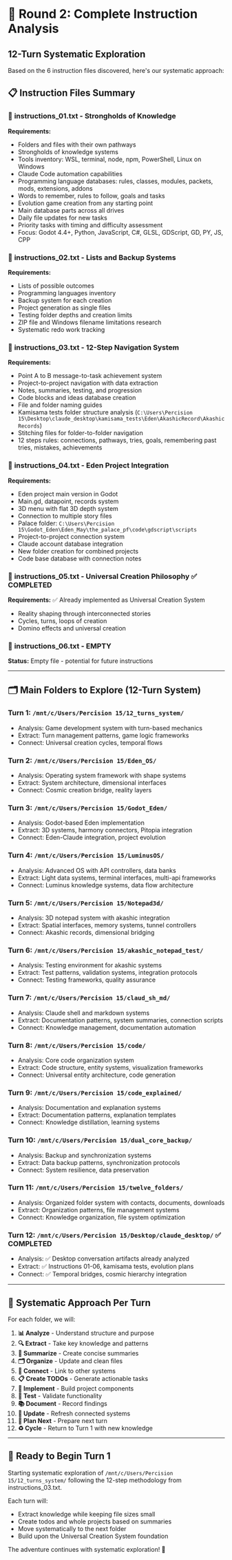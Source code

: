 # 🎯 Round 2: Complete Instruction Analysis
## 12-Turn Systematic Exploration

Based on the 6 instruction files discovered, here's our systematic approach:

## 📋 **Instruction Files Summary**

### 📁 **instructions_01.txt** - Strongholds of Knowledge
**Requirements:**
- Folders and files with their own pathways
- Strongholds of knowledge systems
- Tools inventory: WSL, terminal, node, npm, PowerShell, Linux on Windows
- Claude Code automation capabilities
- Programming language databases: rules, classes, modules, packets, mods, extensions, addons
- Words to remember, rules to follow, goals and tasks
- Evolution game creation from any starting point
- Main database parts across all drives
- Daily file updates for new tasks
- Priority tasks with timing and difficulty assessment
- Focus: Godot 4.4+, Python, JavaScript, C#, GLSL, GDScript, GD, PY, JS, CPP

### 📁 **instructions_02.txt** - Lists and Backup Systems
**Requirements:**
- Lists of possible outcomes
- Programming languages inventory
- Backup system for each creation
- Project generation as single files
- Testing folder depths and creation limits
- ZIP file and Windows filename limitations research
- Systematic redo work tracking

### 📁 **instructions_03.txt** - 12-Step Navigation System
**Requirements:**
- Point A to B message-to-task achievement system
- Project-to-project navigation with data extraction
- Notes, summaries, testing, and progression
- Code blocks and ideas database creation
- File and folder naming guides
- Kamisama tests folder structure analysis (`C:\Users\Percision 15\Desktop\claude_desktop\kamisama_tests\Eden\AkashicRecord\AkashicRecords`)
- Stitching files for folder-to-folder navigation
- 12 steps rules: connections, pathways, tries, goals, remembering past tries, mistakes, achievements

### 📁 **instructions_04.txt** - Eden Project Integration
**Requirements:**
- Eden project main version in Godot
- Main.gd, datapoint, records system
- 3D menu with flat 3D depth system
- Connection to multiple story files
- Palace folder: `C:\Users\Percision 15\Godot_Eden\Eden_May\the_palace_pf\code\gdscript\scripts`
- Project-to-project connection system
- Claude account database integration
- New folder creation for combined projects
- Code base database with connection notes

### 📁 **instructions_05.txt** - Universal Creation Philosophy ✅ COMPLETED
**Requirements:** ✅ Already implemented as Universal Creation System
- Reality shaping through interconnected stories
- Cycles, turns, loops of creation
- Domino effects and universal creation

### 📁 **instructions_06.txt** - EMPTY
**Status:** Empty file - potential for future instructions

---

## 🗂️ **Main Folders to Explore (12-Turn System)**

### **Turn 1: `/mnt/c/Users/Percision 15/12_turns_system/`**
- Analysis: Game development system with turn-based mechanics
- Extract: Turn management patterns, game logic frameworks
- Connect: Universal creation cycles, temporal flows

### **Turn 2: `/mnt/c/Users/Percision 15/Eden_OS/`**
- Analysis: Operating system framework with shape systems
- Extract: System architecture, dimensional interfaces
- Connect: Cosmic creation bridge, reality layers

### **Turn 3: `/mnt/c/Users/Percision 15/Godot_Eden/`**
- Analysis: Godot-based Eden implementation
- Extract: 3D systems, harmony connectors, Pitopia integration
- Connect: Eden-Claude integration, project evolution

### **Turn 4: `/mnt/c/Users/Percision 15/LuminusOS/`**
- Analysis: Advanced OS with API controllers, data banks
- Extract: Light data systems, terminal interfaces, multi-api frameworks
- Connect: Luminus knowledge systems, data flow architecture

### **Turn 5: `/mnt/c/Users/Percision 15/Notepad3d/`**
- Analysis: 3D notepad system with akashic integration
- Extract: Spatial interfaces, memory systems, tunnel controllers
- Connect: Akashic records, dimensional bridging

### **Turn 6: `/mnt/c/Users/Percision 15/akashic_notepad_test/`**
- Analysis: Testing environment for akashic systems
- Extract: Test patterns, validation systems, integration protocols
- Connect: Testing frameworks, quality assurance

### **Turn 7: `/mnt/c/Users/Percision 15/claud_sh_md/`**
- Analysis: Claude shell and markdown systems
- Extract: Documentation patterns, system summaries, connection scripts
- Connect: Knowledge management, documentation automation

### **Turn 8: `/mnt/c/Users/Percision 15/code/`**
- Analysis: Core code organization system
- Extract: Code structure, entity systems, visualization frameworks
- Connect: Universal entity architecture, code generation

### **Turn 9: `/mnt/c/Users/Percision 15/code_explained/`**
- Analysis: Documentation and explanation systems
- Extract: Documentation patterns, explanation templates
- Connect: Knowledge distillation, learning systems

### **Turn 10: `/mnt/c/Users/Percision 15/dual_core_backup/`**
- Analysis: Backup and synchronization systems
- Extract: Data backup patterns, synchronization protocols
- Connect: System resilience, data preservation

### **Turn 11: `/mnt/c/Users/Percision 15/twelve_folders/`**
- Analysis: Organized folder system with contacts, documents, downloads
- Extract: Organization patterns, file management systems
- Connect: Knowledge organization, file system optimization

### **Turn 12: `/mnt/c/Users/Percision 15/Desktop/claude_desktop/`** ✅ COMPLETED
- Analysis: ✅ Desktop conversation artifacts already analyzed
- Extract: ✅ Instructions 01-06, kamisama tests, evolution plans
- Connect: ✅ Temporal bridges, cosmic hierarchy integration

---

## 🎯 **Systematic Approach Per Turn**

For each folder, we will:

1. **📊 Analyze** - Understand structure and purpose
2. **🔍 Extract** - Take key knowledge and patterns  
3. **📝 Summarize** - Create concise summaries
4. **🗂️ Organize** - Update and clean files
5. **🔗 Connect** - Link to other systems
6. **📋 Create TODOs** - Generate actionable tasks
7. **🚀 Implement** - Build project components
8. **🧪 Test** - Validate functionality
9. **📚 Document** - Record findings
10. **🔄 Update** - Refresh connected systems
11. **🎯 Plan Next** - Prepare next turn
12. **♻️ Cycle** - Return to Turn 1 with new knowledge

---

## 🚀 **Ready to Begin Turn 1**

Starting systematic exploration of `/mnt/c/Users/Percision 15/12_turns_system/` following the 12-step methodology from instructions_03.txt.

Each turn will:
- Extract knowledge while keeping file sizes small
- Create todos and whole projects based on summaries
- Move systematically to the next folder
- Build upon the Universal Creation System foundation

The adventure continues with systematic exploration! 🌟
